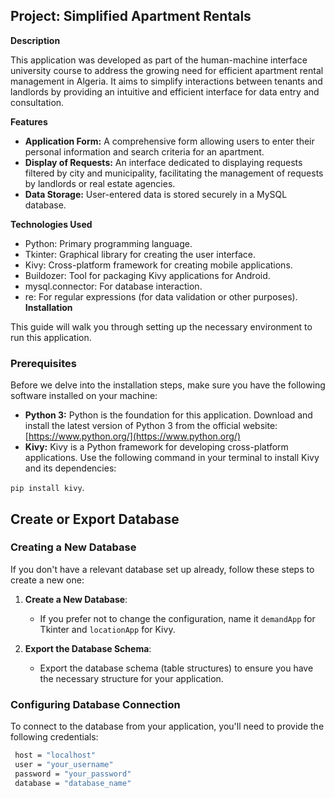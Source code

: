 ## Project: Simplified Apartment Rentals

**Description**

This application was developed as part of the human-machine interface university course to address the growing need for efficient apartment rental management in Algeria. It aims to simplify interactions between tenants and landlords by providing an intuitive and efficient interface for data entry and consultation.

**Features**

* **Application Form:** A comprehensive form allowing users to enter their personal information and search criteria for an apartment.
* **Display of Requests:** An interface dedicated to displaying requests filtered by city and municipality, facilitating the management of requests by landlords or real estate agencies.
* **Data Storage:** User-entered data is stored securely in a MySQL database.

**Technologies Used**

* Python: Primary programming language.
* Tkinter: Graphical library for creating the user interface.
* Kivy: Cross-platform framework for creating mobile applications.
* Buildozer: Tool for packaging Kivy applications for Android.
* mysql.connector: For database interaction.
* re: For regular expressions (for data validation or other purposes).
**Installation**

This guide will walk you through setting up the necessary environment to run this application.

### Prerequisites

Before we delve into the installation steps, make sure you have the following software installed on your machine:

* **Python 3:**  Python is the foundation for this application. Download and install the latest version of Python 3 from the official website: [https://www.python.org/](https://www.python.org/)
* **Kivy:** Kivy is a Python framework for developing cross-platform applications. Use the following command in your terminal to install Kivy and its dependencies:


`pip install kivy`.

  ## Create or Export Database

### Creating a New Database
If you don't have a relevant database set up already, follow these steps to create a new one:

1. **Create a New Database**: 
   - If you prefer not to change the configuration, name it `demandApp` for Tkinter and `locationApp` for Kivy.

2. **Export the Database Schema**: 
   - Export the database schema (table structures) to ensure you have the necessary structure for your application.

### Configuring Database Connection
To connect to the database from your application, you'll need to provide the following credentials:
 ```bash
  host = "localhost"
  user = "your_username"
  password = "your_password"
  database = "database_name"

